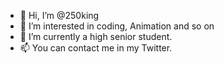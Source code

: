 - 👋 Hi, I’m @250king
- 👀 I’m interested in coding, Animation and so on 
- 🌱 I’m currently a high senior student.
- 📫 You can contact me in my Twitter.

<!---
250king/250king is a ✨ special ✨ repository because its `README.md` (this file) appears on your GitHub profile.
You can click the Preview link to take a look at your changes.
--->
